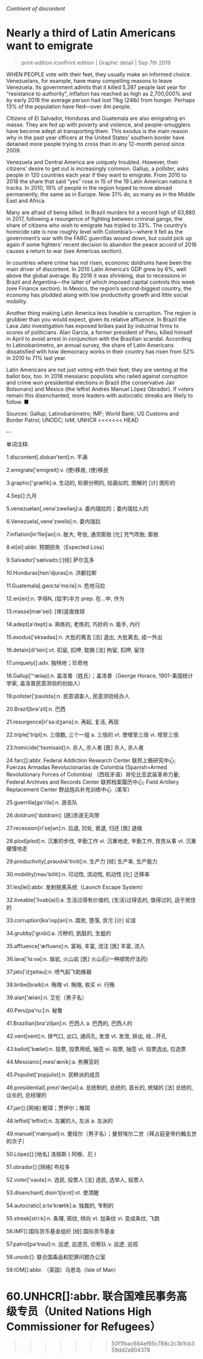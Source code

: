###### Continent of discontent
# Nearly a third of Latin Americans want to emigrate 
> print-edition iconPrint edition | Graphic detail | Sep 7th 2019 
WHEN PEOPLE vote with their feet, they usually make an informed choice. Venezuelans, for example, have many compelling reasons to leave Venezuela. Its government admits that it killed 5,287 people last year for “resistance to authority”, inflation has reached as high as 2,700,000% and by early 2018 the average person had lost 11kg (24lb) from hunger. Perhaps 13% of the population have fled—over 4m people. 
Citizens of El Salvador, Honduras and Guatemala are also emigrating en masse. They are fed up with poverty and violence, and people-smugglers have become adept at transporting them. This exodus is the main reason why in the past year officers at the United States’ southern border have detained more people trying to cross than in any 12-month period since 2009. 
Venezuela and Central America are uniquely troubled. However, their citizens’ desire to get out is increasingly common. Gallup, a pollster, asks people in 120 countries each year if they want to emigrate. From 2010 to 2018 the share that said “yes” rose in 15 of the 19 Latin American nations it tracks. In 2010, 19% of people in the region hoped to move abroad permanently, the same as in Europe. Now 31% do, as many as in the Middle East and Africa. 
Many are afraid of being killed. In Brazil murders hit a record high of 63,880 in 2017, following a resurgence of fighting between criminal gangs; the share of citizens who wish to emigrate has tripled to 33%. The country’s homicide rate is now roughly level with Colombia’s—where it fell as the government’s war with the FARC guerrillas wound down, but could pick up again if some fighters’ recent decision to abandon the peace accord of 2016 causes a return to war (see Americas section). 
In countries where crime has not risen, economic doldrums have been the main driver of discontent. In 2010 Latin America’s GDP grew by 6%, well above the global average. By 2016 it was shrinking, due to recessions in Brazil and Argentina—the latter of which imposed capital controls this week (see Finance section). In Mexico, the region’s second-biggest country, the economy has plodded along with low productivity growth and little social mobility. 
Another thing making Latin America less liveable is corruption. The region is grubbier than you would expect, given its relative affluence. In Brazil the Lava Jato investigation has exposed bribes paid by industrial firms to scores of politicians. Alan García, a former president of Peru, killed himself in April to avoid arrest in conjunction with the Brazilian scandal. According to Latinobarómetro, an annual survey, the share of Latin Americans dissatisfied with how democracy works in their country has risen from 52% in 2010 to 71% last year. 
Latin Americans are not just voting with their feet; they are venting at the ballot box, too. In 2018 messianic populists who railed against corruption and crime won presidential elections in Brazil (the conservative Jair Bolsonaro) and Mexico (the leftist Andrés Manuel López Obrador). If voters remain this disenchanted, more leaders with autocratic streaks are likely to follow. ■ 
Sources: Gallup; Latinobarómetro; IMF; World Bank; US Customs and Border Patrol; UNODC; IoM; UNHCR 
<<<<<<< HEAD
-- 
 单词注释:
1.discontent[.diskәn'tent]:n. 不满 
2.emigrate['emigreit]:v. (使)移居, (使)移民 
3.graphic['græfik]:a. 生动的, 轮廓分明的, 绘画似的, 图解的 [计] 图形的 
4.Sep[]:九月 
5.venezuelan[,venә'zweilәŋ]:a. 委内瑞拉的；委内瑞拉人的 
6.Venezuela[,vene'zweilә]:n. 委内瑞拉 
7.inflation[in'fleiʃәn]:n. 胀大, 夸张, 通货膨胀 [化] 充气吹胀; 膨胀 
8.el[el]:abbr. 预期损失（Expected Loss） 
9.Salvador['sælvәdɔ:]:[经] 萨尔瓦多 
10.Honduras[hɒn'djurәs]:n. 洪都拉斯 
11.Guatemala[.gwɑ:tә'mɑ:lә]:n. 危地马拉 
12.en[en]:n. 字母N, (铅字)半方 prep. 在...中, 作为 
13.masse[mæ'sei]: [体]竖直挫球 
14.adept[ә'dept]:a. 熟练的, 老练的, 巧妙的 n. 能手, 内行 
15.exodus['eksәdәs]:n. 大批的离去 [法] 退出, 大批离去, 成一外出 
16.detain[di'tein]:vt. 扣留, 扣押, 耽搁 [法] 拘留, 扣押, 留住 
17.uniquely[]:adv. 独特地；珍奇地 
18.Gallup['^ælәp]:n. 盖洛普（姓氏）；盖洛普（George Horace, 1901-美国统计学家, 盖洛普民意测验的创始人） 
19.pollster['pәulstә]:n. 民意调查人, 民意测验经办人 
20.Brazil[brә'zil]:n. 巴西 
21.resurgence[ri'sә:dʒәns]:n. 再起, 复活, 再现 
22.triple['tripl]:n. 三倍数, 三个一组 a. 三倍的 vt. 使增至三倍 vi. 增至三倍 
23.homicide['hɒmisaid]:n. 杀人, 杀人者 [医] 杀人, 杀人者 
24.farc[]:abbr. Federal Addiction Research Center 联邦上瘾研究中心; Fuerzas Armadas Revolucionarias de Colombia (Spanish=Armed Revolutionary Forces of Colombia) （西班牙语）哥伦比亚武装革命力量; Federal Archives and Records Center 联邦档案履历中心; Field Artillery Replacement Center 野战炮兵补充训练中心（美军） 
25.guerrilla[gә'rilә]:n. 游击队 
26.doldrum['dɒldrəm]: [医]赤道无风带 
27.recession[ri'seʃәn]:n. 后退, 凹处, 衰退, 归还 [医] 退缩 
28.plod[plɒd]:n. 沉重的步伐, 辛勤工作 vi. 沉重地走, 辛勤工作, 孜孜从事 vt. 沉重缓慢地走 
29.productivity[.prәudʌk'tiviti]:n. 生产力 [经] 生产率, 生产能力 
30.mobility[mәu'biliti]:n. 可动性, 流动性, 机动性 [化] 迁移率 
31.les[lei]:abbr. 发射脱离系统（Launch Escape System） 
32.liveable['livәb(ә)l]:a. 生活过得有价值的, (生活)过得去的, 值得过的, 适于居住的 
33.corruption[kә'rʌpʃәn]:n. 腐败, 堕落, 贪污 [计] 论误 
34.grubby['grʌbi]:a. 污秽的, 肮脏的, 生蛆的 
35.affluence['æfluәns]:n. 富裕, 丰富, 流注 [医] 丰富, 流入 
36.lava['lɑ:vә]:n. 熔岩, 火山岩 [医] 火山石(一种顺势疗法药) 
37.jato['dʒeitәu]:n. 喷气起飞助推器 
38.bribe[braib]:n. 贿赂 vt. 贿赂, 收买 vi. 行贿 
39.alan['ælәn]:n. 艾伦（男子名） 
40.Peru[pә'ru:]:n. 秘鲁 
41.Brazilian[brә'ziljәn]:n. 巴西人 a. 巴西的, 巴西人的 
42.vent[vent]:n. 排气口, 出口, 通风孔, 发泄 vt. 发泄, 排出, 给...开孔 
43.ballot['bælәt]:n. 投票, 投票用纸, 抽签 vi. 投票, 抽签 vt. 投票选出, 拉选票 
44.Messianic[.mesi'ænik]:a. 弥赛亚的 
45.Populist['pɔpjulist]:n. 民粹派的成员 
46.presidential[.prezi'denʃәl]:a. 总统制的, 总统的, 首长的, 统辖的 [法] 总统的, 议长的, 总经理的 
47.jair[]:[网络] 睚珥；贾伊尔；睢珥 
48.leftist['leftist]:n. 左翼的人, 左派 a. 左派的 
49.manuel['mænjuel]:n. 曼纽尔（男子名）；曼努埃尔二世（拜占庭皇帝约翰五世的次子） 
50.López[]:[地名] 洛佩斯 ( 阿根、厄 ) 
51.obrador[]:[网络] 布拉多 
52.voter['vәutә]:n. 选民, 投票人 [法] 选民, 选举人, 投票人 
53.disenchant[.disin'tʃɑ:nt]:vt. 使清醒 
54.autocratic[.ɒ:tә'krætik]:a. 独裁的, 专制的 
55.streak[stri:k]:n. 条理, 斑纹, 倾向 vt. 加条纹 vi. 变成条纹, 飞跑 
56.IMF[]:国际货币基金组织 [经] 国际货币基金 
57.patrol[pә'trәul]:n. 巡逻, 巡逻员, 侦察队 v. 巡逻, 巡视 
58.unodc[]: 联合国毒品和犯罪问题办公室 
59.IOM[]:abbr. （英国）马恩岛（Isle of Man） 
60.UNHCR[]:abbr. 联合国难民事务高级专员（United Nations High Commissioner for Refugees） 
=======
>>>>>>> 50f1fbac684ef65c788c2c3b1cb359dd2a904378
